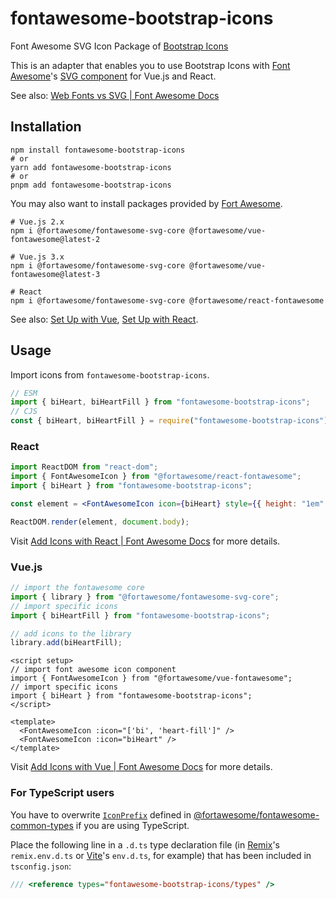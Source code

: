 # fontawesome-bootstrap-icons

Font Awesome SVG Icon Package of [Bootstrap Icons](https://icons.getbootstrap.com/)

This is an adapter that enables you to use Bootstrap Icons with [Font Awesome](https://fontawesome.com/)'s [SVG component](https://fontawesome.com/docs/web/dig-deeper/svg-core) for Vue.js and React.

See also: [Web Fonts vs SVG | Font Awesome Docs](https://fontawesome.com/docs/web/dig-deeper/webfont-vs-svg)

## Installation

```shell
npm install fontawesome-bootstrap-icons
# or
yarn add fontawesome-bootstrap-icons
# or
pnpm add fontawesome-bootstrap-icons
```

You may also want to install packages provided by [Fort Awesome](https://www.npmjs.com/org/fortawesome).

```shell
# Vue.js 2.x
npm i @fortawesome/fontawesome-svg-core @fortawesome/vue-fontawesome@latest-2

# Vue.js 3.x
npm i @fortawesome/fontawesome-svg-core @fortawesome/vue-fontawesome@latest-3

# React
npm i @fortawesome/fontawesome-svg-core @fortawesome/react-fontawesome
```

See also: [Set Up with Vue](https://fontawesome.com/docs/web/use-with/vue), [Set Up with React](https://fontawesome.com/docs/web/use-with/react).

## Usage

Import icons from `fontawesome-bootstrap-icons`.

```javascript
// ESM
import { biHeart, biHeartFill } from "fontawesome-bootstrap-icons";
// CJS
const { biHeart, biHeartFill } = require("fontawesome-bootstrap-icons");
```

### React

```jsx
import ReactDOM from "react-dom";
import { FontAwesomeIcon } from "@fortawesome/react-fontawesome";
import { biHeart } from "fontawesome-bootstrap-icons";

const element = <FontAwesomeIcon icon={biHeart} style={{ height: "1em" }} />;

ReactDOM.render(element, document.body);
```

Visit [Add Icons with React | Font Awesome Docs](https://fontawesome.com/docs/web/use-with/react/add-icons) for more details.

### Vue.js

```javascript
// import the fontawesome core
import { library } from "@fortawesome/fontawesome-svg-core";
// import specific icons
import { biHeartFill } from "fontawesome-bootstrap-icons";

// add icons to the library
library.add(biHeartFill);
```

```vue
<script setup>
// import font awesome icon component
import { FontAwesomeIcon } from "@fortawesome/vue-fontawesome";
// import specific icons
import { biHeart } from "fontawesome-bootstrap-icons";
</script>

<template>
  <FontAwesomeIcon :icon="['bi', 'heart-fill']" />
  <FontAwesomeIcon :icon="biHeart" />
</template>
```

Visit [Add Icons with Vue | Font Awesome Docs](https://fontawesome.com/docs/web/use-with/vue/add-icons) for more details.

### For TypeScript users

You have to overwrite [`IconPrefix`](https://github.com/FortAwesome/Font-Awesome/blob/6.x/js-packages/%40fortawesome/fontawesome-common-types/index.d.ts) defined in [@fortawesome/fontawesome-common-types](https://www.npmjs.com/package/@fortawesome/fontawesome-common-types) if you are using TypeScript.

Place the following line in a `.d.ts` type declaration file (in [Remix](https://remix.run/)'s `remix.env.d.ts` or [Vite](https://vitejs.dev/)'s `env.d.ts`, for example) that has been included in `tsconfig.json`:

```typescript
/// <reference types="fontawesome-bootstrap-icons/types" />
```

